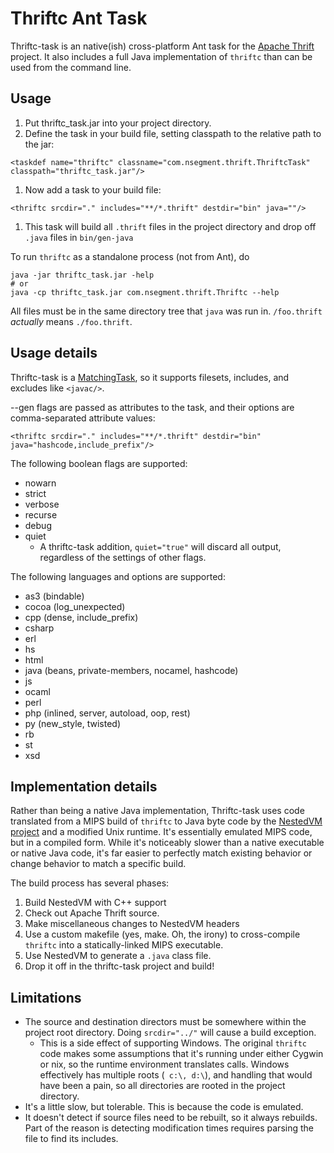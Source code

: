 # Thriftc Ant Task #

Thriftc-task is an native(ish) cross-platform Ant task for the [Apache Thrift](http://incubator.apache.org/thrift/) project.  It also includes a full Java implementation of `thriftc` than can be used from the command line.

## Usage ##
  1. Put thriftc\_task.jar into your project directory.
  1. Define the task in your build file, setting classpath to the relative path to the jar:
```
<taskdef name="thriftc" classname="com.nsegment.thrift.ThriftcTask" classpath="thriftc_task.jar"/>
```
  1. Now add a task to your build file:
```
<thriftc srcdir="." includes="**/*.thrift" destdir="bin" java=""/>
```
  1. This task will build all `.thrift` files in the project directory and drop off `.java` files in `bin/gen-java`

To run `thriftc` as a standalone process (not from Ant), do
```
java -jar thriftc_task.jar -help
# or
java -cp thriftc_task.jar com.nsegment.thrift.Thriftc --help
```

All files must be in the same directory tree that `java` was run in.  `/foo.thrift` _actually_ means `./foo.thrift`.

## Usage details ##
Thriftc-task is a [MatchingTask](http://www.jajakarta.org/ant/ant-1.6.1/docs/en/manual/api/org/apache/tools/ant/taskdefs/MatchingTask.html), so it supports filesets, includes, and excludes like ` <javac/> `.

--gen flags are passed as attributes to the task, and their options are comma-separated attribute values:

```
<thriftc srcdir="." includes="**/*.thrift" destdir="bin" java="hashcode,include_prefix"/>
```

The following boolean flags are supported:
  * nowarn
  * strict
  * verbose
  * recurse
  * debug
  * quiet
    * A thriftc-task addition, ` quiet="true" ` will discard all output, regardless of the settings of other flags.

The following languages and options are supported:
  * as3 (bindable)
  * cocoa (log\_unexpected)
  * cpp (dense, include\_prefix)
  * csharp
  * erl
  * hs
  * html
  * java (beans, private-members, nocamel, hashcode)
  * js
  * ocaml
  * perl
  * php (inlined, server, autoload, oop, rest)
  * py (new\_style, twisted)
  * rb
  * st
  * xsd

## Implementation details ##
Rather than being a native Java implementation, Thriftc-task uses code translated from a MIPS build of `thriftc` to Java byte code by the [NestedVM project](http://nestedvm.ibex.org/) and a modified Unix runtime.  It's essentially emulated MIPS code, but in a compiled form.  While it's noticeably slower than a native executable or native Java code, it's far easier to perfectly match existing behavior or change behavior to match a specific build.

The build process has several phases:
  1. Build NestedVM with C++ support
  1. Check out Apache Thrift source.
  1. Make miscellaneous changes to NestedVM headers
  1. Use a custom makefile (yes, make.  Oh, the irony) to cross-compile `thriftc` into a statically-linked MIPS executable.
  1. Use NestedVM to generate a `.java` class file.
  1. Drop it off in the thriftc-task project and build!

## Limitations ##
  * The source and destination directors must be somewhere within the project root directory.  Doing `srcdir="../"` will cause a build exception.
    * This is a side effect of supporting Windows.  The original `thriftc` code makes some assumptions that it's running under either Cygwin or nix, so the runtime environment translates calls.  Windows effectively has multiple roots (` c:\, d:\`), and handling that would have been a pain, so all directories are rooted in the project directory.
  * It's a little slow, but tolerable.  This is because the code is emulated.
  * It doesn't detect if source files need to be rebuilt, so it always rebuilds.  Part of the reason is detecting modification times requires parsing the file to find its includes.
